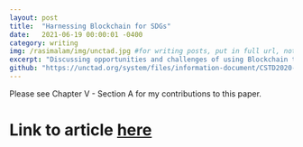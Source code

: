 ```yaml
---
layout: post
title:  "Harnessing Blockchain for SDGs"
date:   2021-06-19 00:00:01 -0400
category: writing
img: /rasimalam/img/unctad.jpg #for writing posts, put in full url, not relative urls
excerpt: "Discussing opportunities and challenges of using Blockchain technology in government."
github: "https://unctad.org/system/files/information-document/CSTD2020-2021_Issues02_Blockchain_rev_en.pdf"
---
```


Please see Chapter V - Section A for my contributions to this paper.
# Link to article [here](https://unctad.org/system/files/information-document/CSTD2020-2021_Issues02_Blockchain_rev_en.pdf)

